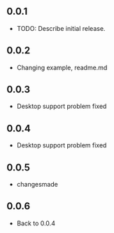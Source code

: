 ## 0.0.1

* TODO: Describe initial release.


## 0.0.2

- Changing example, readme.md

## 0.0.3

- Desktop support problem fixed

## 0.0.4

- Desktop support problem fixed

## 0.0.5

- changesmade

## 0.0.6

- Back to 0.0.4

